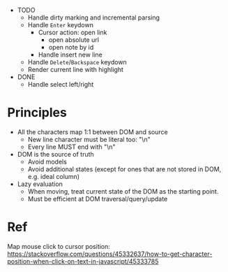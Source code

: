 - TODO
  - Handle dirty marking and incremental parsing
  - Handle `Enter` keydown
    - Cursor action: open link
      - open absolute url
      - open note by id
    - Handle insert new line
  - Handle `Delete`/`Backspace` keydown
  - Render current line with highlight
- DONE
  - Handle select left/right

# Principles

- All the characters map 1:1 between DOM and source
  - New line character must be literal too: "\n"
  - Every line MUST end with "\n"
- DOM is the source of truth
  - Avoid models
  - Avoid additional states (except for ones that are not stored in DOM, e.g. ideal column)
- Lazy evaluation
  - When moving, treat current state of the DOM as the starting point.
  - Must be efficient at DOM traversal/query/update

# Ref

Map mouse click to cursor position: https://stackoverflow.com/questions/45332637/how-to-get-character-position-when-click-on-text-in-javascript/45333785
